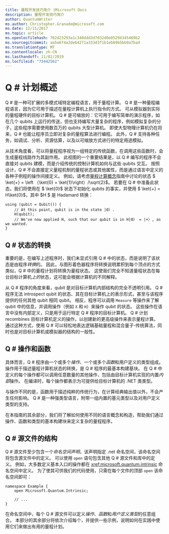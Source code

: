 ```yaml
---
title: 量程开发技巧简介 |Microsoft Docs
description: 量程开发技巧简介
author: QuantumWriter
ms.author: Christopher.Granade@microsoft.com
ms.date: 12/11/2017
ms.topic: article
ms.openlocfilehash: 702d23293a1c340ddd3d7032d0e05294345469b2
ms.sourcegitcommit: aa5e6f4a2deb4271a333d3f1b1eb69b5bb9a7bad
ms.translationtype: MT
ms.contentlocale: zh-CN
ms.lasthandoff: 11/02/2019
ms.locfileid: "73442562"
---
```

# <a name="q-program-overview"></a>Q # 计划概述

Q # 是一种可扩展的多模式域特定编程语言，用于量程计算。 Q # 是一种量程编程语言，因为它可用于描述在量程计算机上执行指令的方式。 可从模拟器到实际的量程硬件的目标计算机。 Q # 是可缩放的：它可用于编写简单的演示程序，如在几个 qubits 上运行的传送，但也支持编写大量复杂的程序，例如模拟复杂的分子，这些程序需要使用数百万的 qubits 大型计算机。 即使大型物理计算机仍在将来，Q # 也能让程序员立即对复杂的量程算法进行编程。 此外，Q # 支持各种任务，如调试、分析、资源估算，以及以可缩放方式进行的特定用途模拟。 

从技术角度看，可以将量程程序视为一组特定的传统函数，在调用这些函数时，会生成量程线路作为其副作用。 此视图的一个重要结果是，以 Q # 编写的程序不会直接对 qubits 建模，而是介绍传统的控制计算机如何与这些 qubits 交互。
按照设计，Q # 不会直接定义量程机制的量程状态或其他属性，而是通过语言中定义的各种子例程的操作间接定义。
例如，请考虑[量程计算概念](xref:microsoft.quantum.concepts.intro)指南中讨论的状态 $ \ket{+} = \left （\ket{0} + \ket{1}\right）/\sqrt{2}$。
若要在 Q # 中准备此状态，我们将使用在 $ \ket{0}$ 状态下初始化 qubits 的事实，并使用 $ \ket{+} = H\ket{0}$，其中 $H $ 是 Hadamard 转换：

```qsharp
using (qubit = Qubit()) {
    // At this point, qubit is in the state |0〉.
    H(qubit);
    // We've now applied H, such that our qubit is in H|0〉 = |+〉, as we wanted.
}
```
## <a name="q-tranformations-of-quantum-states"></a>Q # 状态的转换

重要的是，在编写上述程序时，我们未显式引用 Q # 中的状态，而是说明了该状态是由程序*转换*的。
因此，与图形着色器程序将转换说明累积到每个顶点的方式类似，Q # 中的量程计划将转换为量程状态。
这使我们完全不知道量程状态在每台目标计算机*上的*状态，这可能会根据计算机的不同解释。 

从 Q # 程序的角度来看，qubit 是对目标计算机内部结构的完全不透明引用。
Q # 程序无法 introspect qubit 的状态、其在目标计算机上的表示形式，甚至与该程序提供的任何其他 qubit 相同 qubit。
相反，程序可以调用 `Measure` 等操作来了解 qubit 中的信息，并调用操作（例如 `X` 和 `H`）来操作 qubit 的状态。
这些操作在语言中没有内部定义，只是用于运行特定 Q # 程序的目标计算机。
Q # 计划 recombines 目标计算机定义的操作，以创建新的更高级操作来表示量程计算。
通过这种方式，使用 Q # 可以轻松地表达逻辑基础量程和混合量子-传统算法，同时也是对目标计算机或模拟器的结构的一般性。

## <a name="q-operations-and-functions"></a>Q # 操作和函数

具体而言，Q # 程序由一个或多个*操作*、一个或多个*函数*和用户定义的类型组成。 操作用于描述量程计算机状态的转换，是 Q # 程序的最基本构建基块。 在 Q # 中定义的每个操作都可以调用任意数量的其他操作，包括由目标计算机实现的内置*内部*操作。
在编译时，每个操作都表示为可提供给目标计算机的 .NET 类类型。

与操作不同的是，函数用于描述纯粹的传统行为，在计算经典输出值以外，不会产生任何影响。 Q # 是一种强类型语言，附带一组内置的基元类型以及对用户定义类型的支持。 

在本指南的其余部分，我们将了解如何使用不同的语言概念和构造，帮助我们通过操作、函数和类型的基本构建块来定义复杂的量程程序。 

## <a name="structure-of-q-source-files"></a>Q # 源文件的结构

Q # 源文件至少包含一个*命名空间声明*，该声明指定 .net 命名空间，该命名空间将包含源文件中的定义。
可以使用 `open` 语句包含其他 Q # 源文件和库中的定义。
例如，大多数定义基本入口的操作都在 <xref:microsoft.quantum.intrinsic> 命名空间中定义。
为了使其可供我们的代码使用，只需在每个文件的顶部 `open` 该命名空间即可：

```qsharp
namespace Example {
    open Microsoft.Quantum.Intrinsic;

    // ...
}
```

在命名空间中，每个 Q # 源文件可以定义*操作*、*函数*和*用户定义类型*的任意组合。
本部分的其余部分将依次介绍每个，并提供一些示例，说明如何在实践中使用它们来做出有用的量程计划。
